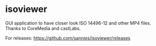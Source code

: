 isoviewer
=========

GUI application to have closer look ISO 14496-12 and other MP4 files.
Thanks to CoreMedia and castLabs.

For releases: https://github.com/sannies/isoviewer/releases

